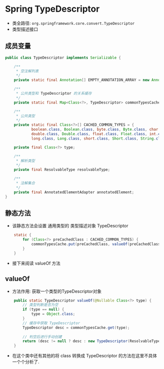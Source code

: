 # Spring TypeDescriptor
- 类全路径: `org.springframework.core.convert.TypeDescriptor`
- 类型描述接口


## 成员变量

```java
public class TypeDescriptor implements Serializable {

	/**
	 * 空注解列表
	 */
	private static final Annotation[] EMPTY_ANNOTATION_ARRAY = new Annotation[0];

	/**
	 * 公共类型和 TypeDescriptor 的关系缓存
	 */
	private static final Map<Class<?>, TypeDescriptor> commonTypesCache = new HashMap<>(32);

	/**
	 * 公共类型
	 */
	private static final Class<?>[] CACHED_COMMON_TYPES = {
			boolean.class, Boolean.class, byte.class, Byte.class, char.class, Character.class,
			double.class, Double.class, float.class, Float.class, int.class, Integer.class,
			long.class, Long.class, short.class, Short.class, String.class, Object.class};

	private final Class<?> type;

	/**
	 * 解析类型
	 */
	private final ResolvableType resolvableType;

	/**
	 * 注解集合
	 */
	private final AnnotatedElementAdapter annotatedElement;
}

```


## 静态方法
- 该静态方法会设置 通用类型的 类型描述对象 TypeDescriptor

```java
	static {
		for (Class<?> preCachedClass : CACHED_COMMON_TYPES) {
			commonTypesCache.put(preCachedClass, valueOf(preCachedClass));
		}
	}

```

- 接下来阅读 valueOf 方法


## valueOf
- 方法作用: 获取一个类型的TypeDescriptor对象
```java
	public static TypeDescriptor valueOf(@Nullable Class<?> type) {
		// 类型判断是否为空
		if (type == null) {
			type = Object.class;
		}
		// 缓存中获取 TypeDescriptor
		TypeDescriptor desc = commonTypesCache.get(type);
		
		// 判空后进行手动创建
		return (desc != null ? desc : new TypeDescriptor(ResolvableType.forClass(type), null, null));
	}

```

- 在这个类中还有其他的将 class 转换成 TypeDescriptor 的方法在这里不具体一个个分析了. 